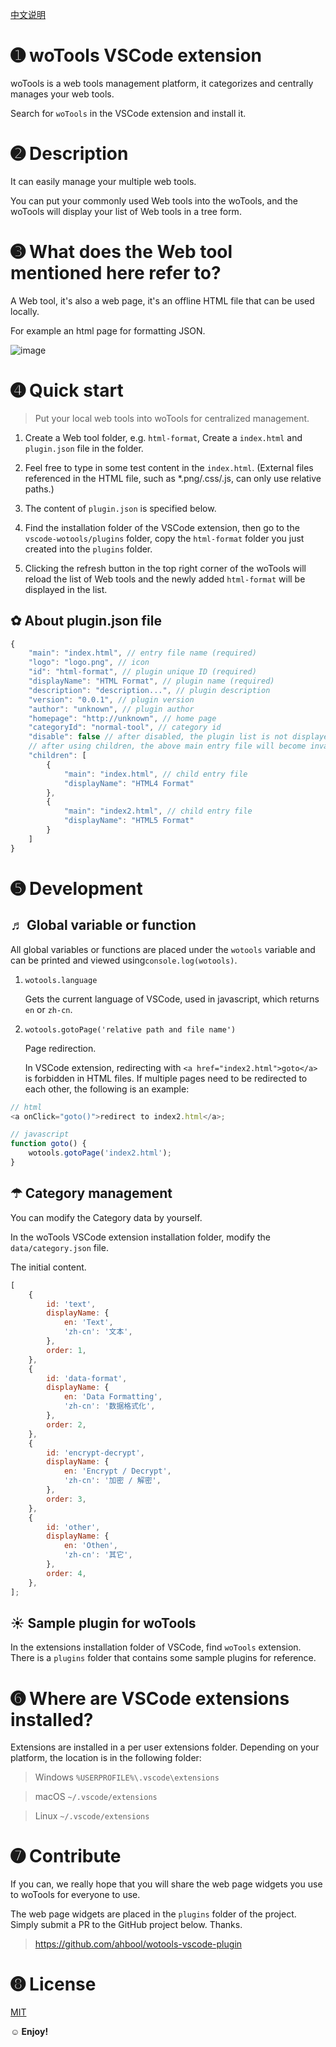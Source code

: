 [中文说明](README.zh-CN.md)

# ➊ woTools VSCode extension

woTools is a web tools management platform, it categorizes and centrally manages your web tools.

Search for `woTools` in the VSCode extension and install it.

# ➋ Description

It can easily manage your multiple web tools.

You can put your commonly used Web tools into the woTools, and the woTools will display your list of Web tools in a tree form.

# ➌ What does the Web tool mentioned here refer to?

A Web tool, it's also a web page, it's an offline HTML file that can be used locally.

For example an html page for formatting JSON.

![image](screenshots/main.png)

# ➍ Quick start

> Put your local web tools into woTools for centralized management.

1. Create a Web tool folder, e.g. `html-format`, Create a `index.html` and `plugin.json` file in the folder.

2. Feel free to type in some test content in the `index.html`. (External files referenced in the HTML file, such as \*.png/.css/.js, can only use relative paths.)

3. The content of `plugin.json` is specified below.

4. Find the installation folder of the VSCode extension, then go to the `vscode-wotools/plugins` folder, copy the `html-format` folder you just created into the `plugins` folder.

5. Clicking the refresh button in the top right corner of the woTools will reload the list of Web tools and the newly added `html-format` will be displayed in the list.

## ✿ About plugin.json file

```javascript
{
    "main": "index.html", // entry file name (required)
    "logo": "logo.png", // icon
    "id": "html-format", // plugin unique ID (required)
    "displayName": "HTML Format", // plugin name (required)
    "description": "description...", // plugin description
    "version": "0.0.1", // plugin version
    "author": "unknown", // plugin author
    "homepage": "http://unknown", // home page
    "categoryId": "normal-tool", // category id
    "disable": false // after disabled, the plugin list is not displayed
    // after using children, the above main entry file will become invalid
    "children": [
        {
            "main": "index.html", // child entry file
            "displayName": "HTML4 Format"
        },
        {
            "main": "index2.html", // child entry file
            "displayName": "HTML5 Format"
        }
    ]
}
```

# ➎ Development

## ♬ Global variable or function

All global variables or functions are placed under the `wotools` variable and can be printed and viewed using`console.log(wotools)`.

1. `wotools.language`

    Gets the current language of VSCode, used in javascript, which returns `en` or `zh-cn`.

2. `wotools.gotoPage('relative path and file name')`

    Page redirection.

    In VSCode extension, redirecting with `<a href="index2.html">goto</a>` is forbidden in HTML files.
    If multiple pages need to be redirected to each other, the following is an example:

```javascript
// html
<a onClick="goto()">redirect to index2.html</a>;

// javascript
function goto() {
    wotools.gotoPage('index2.html');
}
```

## ☂ Category management

You can modify the Category data by yourself.

In the woTools VSCode extension installation folder, modify the `data/category.json` file.

The initial content.

```javascript
[
    {
        id: 'text',
        displayName: {
            en: 'Text',
            'zh-cn': '文本',
        },
        order: 1,
    },
    {
        id: 'data-format',
        displayName: {
            en: 'Data Formatting',
            'zh-cn': '数据格式化',
        },
        order: 2,
    },
    {
        id: 'encrypt-decrypt',
        displayName: {
            en: 'Encrypt / Decrypt',
            'zh-cn': '加密 / 解密',
        },
        order: 3,
    },
    {
        id: 'other',
        displayName: {
            en: 'Othen',
            'zh-cn': '其它',
        },
        order: 4,
    },
];
```

## ☀ Sample plugin for woTools

In the extensions installation folder of VSCode, find `woTools` extension. There is a `plugins` folder that contains some sample plugins for reference.

# ➏ Where are VSCode extensions installed?

Extensions are installed in a per user extensions folder. Depending on your platform, the location is in the following folder:

> Windows `%USERPROFILE%\.vscode\extensions`

> macOS `~/.vscode/extensions`

> Linux `~/.vscode/extensions`

# ➐ Contribute

If you can, we really hope that you will share the web page widgets you use to woTools for everyone to use.

The web page widgets are placed in the `plugins` folder of the project. Simply submit a PR to the GitHub project below. Thanks.

> https://github.com/ahbool/wotools-vscode-plugin

# ➑ License

[MIT](LICENSE)

**☺ Enjoy!**
